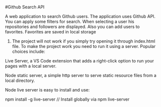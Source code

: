 #Github Search API

A web application to search Github users. The application uses Github API. You can apply some filters for search. When selecting a user his repositories and followers are displayed. Also you can add users to favorites. Favorites are saved in local storage

1. The project will not work if you simply try opening it through index.html file. To make the project work you need to run it using a server.
Popular choices include:

Live Server, a VS Code extension that adds a right-click option to run your pages with a local server.

Node static server, a simple http server to serve static resource files from a local directory.

Node live server is easy to install and use:

npm install -g live-server // Install globally via npm
live-server  
